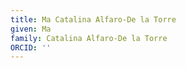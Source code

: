 ```yaml
---
title: Ma Catalina Alfaro-De la Torre
given: Ma
family: Catalina Alfaro-De la Torre
ORCID: ''
---
```

